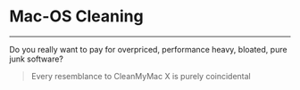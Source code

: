 # Mac-OS Cleaning
---
Do you really want to pay for overpriced, performance heavy, bloated, pure junk software?

> Every resemblance to CleanMyMac X is purely coincidental

